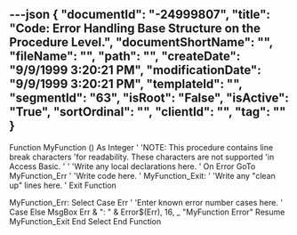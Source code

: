 ---json
{
  "documentId": "-24999807",
  "title": "Code: Error Handling Base Structure on the Procedure Level.",
  "documentShortName": "",
  "fileName": "",
  "path": "",
  "createDate": "9/9/1999 3:20:21 PM",
  "modificationDate": "9/9/1999 3:20:21 PM",
  "templateId": "",
  "segmentId": "63",
  "isRoot": "False",
  "isActive": "True",
  "sortOrdinal": "",
  "clientId": "",
  "tag": ""
}
---

Function MyFunction () As Integer
'
'NOTE: This procedure contains line break characters
'for readability. These characters are not supported
'in Access Basic.
'
    '
    'Write any local declarations here. 
    '
    On Error GoTo MyFunction_Err
    '
    'Write code here.
    '
MyFunction_Exit:
    '
    'Write any &quot;clean up&quot; lines here.
    '
    Exit Function

MyFunction_Err:
    Select Case Err
        '
        'Enter known error number cases here.
        '
        Case Else
            MsgBox Err & &quot;: &quot; & Error$(Err), 16, _
                &quot;MyFunction Error&quot;
            Resume MyFunction_Exit
    End Select
End Function
